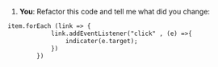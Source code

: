 1. **You**: Refactor this code and tell me what did you change: 
```html
item.forEach (link => {
            link.addEventListener("click" , (e) =>{
                indicater(e.target); 
            })
        })
```